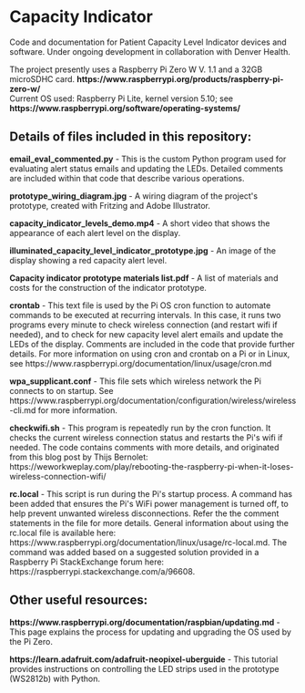# Capacity Indicator
<p>Code and documentation for Patient Capacity Level Indicator devices and software. Under ongoing development in collaboration with Denver Health.</p>
<p>The project presently uses a Raspberry Pi Zero W V. 1.1 and a 32GB microSDHC card. <strong>https://www.raspberrypi.org/products/raspberry-pi-zero-w/</strong></br>
Current OS used: Raspberry Pi Lite, kernel version 5.10; see <strong>https://www.raspberrypi.org/software/operating-systems/</strong></p>
<h2>Details of files included in this repository:</h2>
<p><strong>email_eval_commented.py</strong> - This is the custom Python program used for evaluating alert status emails and updating the LEDs. Detailed comments are included within that code that describe various operations.</p>
<p><strong>prototype_wiring_diagram.jpg</strong> - A wiring diagram of the project's prototype, created with Fritzing and Adobe Illustrator.</p>
<p><strong>capacity_indicator_levels_demo.mp4</strong> - A short video that shows the appearance of each alert level on the display.</p>
<p><strong>illuminated_capacity_level_indicator_prototype.jpg</strong> - An image of the display showing a red capacity alert level.</p>
<p><strong>Capacity indicator prototype materials list.pdf</strong> - A list of materials and costs for the construction of the indicator prototype.</p>
<p><strong>crontab</strong> - This text file is used by the Pi OS cron function to automate commands to be executed at recurring intervals. In this case, it runs two programs every minute to check wireless connection (and restart wifi if needed), and to check for new capacity level alert emails and update the LEDs of the display. Comments are included in the code that provide further details. For more information on using cron and crontab on a Pi or in Linux, see https://www.raspberrypi.org/documentation/linux/usage/cron.md</p>
<p><strong>wpa_supplicant.conf</strong> - This file sets which wireless network the Pi connects to on startup. See https://www.raspberrypi.org/documentation/configuration/wireless/wireless-cli.md for more information.</p>
<p><strong>checkwifi.sh</strong> - This program is repeatedly run by the cron function. It checks the current wireless connection status and restarts the Pi's wifi if needed. The code contains comments with more details, and originated from this blog post by Thijs Bernolet: https://weworkweplay.com/play/rebooting-the-raspberry-pi-when-it-loses-wireless-connection-wifi/</p>
<p><strong>rc.local</strong> - This script is run during the Pi's startup process. A command has been added that ensures the Pi's WiFi power management is turned off, to help prevent unwanted wireless disconnections. Refer the the comment statements in the file for more details. General information about using the rc.local file is available here: https://www.raspberrypi.org/documentation/linux/usage/rc-local.md. The command was added based on a suggested solution provided in a Raspberry Pi StackExchange forum here: https://raspberrypi.stackexchange.com/a/96608.</p>
<h2>Other useful resources:</h2>
<p><strong>https://www.raspberrypi.org/documentation/raspbian/updating.md</strong> - This page explains the process for updating and upgrading the OS used by the Pi Zero.</p>
<p><strong>https://learn.adafruit.com/adafruit-neopixel-uberguide</strong> - This tutorial provides instructions on controlling the LED strips used in the prototype (WS2812b) with Python.
